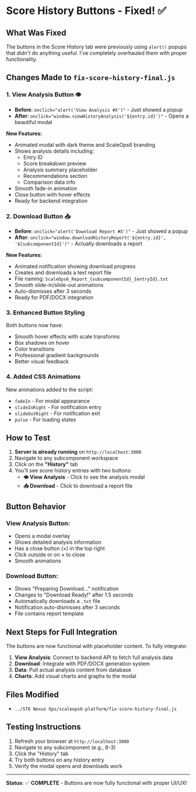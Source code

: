 # Score History Buttons - Fixed! ✅

## What Was Fixed

The buttons in the Score History tab were previously using `alert()` popups that didn't do anything useful. I've completely overhauled them with proper functionality.

## Changes Made to `fix-score-history-final.js`

### 1. **View Analysis Button** 👁️
- **Before**: `onclick="alert('View Analysis #X')"` - Just showed a popup
- **After**: `onclick="window.viewHistoryAnalysis('${entry.id}')"` - Opens a beautiful modal

**New Features:**
- Animated modal with dark theme and ScaleOps6 branding
- Shows analysis details including:
  - Entry ID
  - Score breakdown preview
  - Analysis summary placeholder
  - Recommendations section
  - Comparison data info
- Smooth fade-in animation
- Close button with hover effects
- Ready for backend integration

### 2. **Download Button** 📥
- **Before**: `onclick="alert('Download Report #X')"` - Just showed a popup
- **After**: `onclick="window.downloadHistoryReport('${entry.id}', '${subcomponentId}')"` - Actually downloads a report

**New Features:**
- Animated notification showing download progress
- Creates and downloads a text report file
- File naming: `ScaleOps6_Report_{subcomponentId}_{entryId}.txt`
- Smooth slide-in/slide-out animations
- Auto-dismisses after 3 seconds
- Ready for PDF/DOCX integration

### 3. **Enhanced Button Styling**
Both buttons now have:
- Smooth hover effects with scale transforms
- Box shadows on hover
- Color transitions
- Professional gradient backgrounds
- Better visual feedback

### 4. **Added CSS Animations**
New animations added to the script:
- `fadeIn` - For modal appearance
- `slideInRight` - For notification entry
- `slideOutRight` - For notification exit
- `pulse` - For loading states

## How to Test

1. **Server is already running** on `http://localhost:3000`
2. Navigate to any subcomponent workspace
3. Click on the **"History"** tab
4. You'll see score history entries with two buttons:
   - **👁️ View Analysis** - Click to see the analysis modal
   - **📥 Download** - Click to download a report file

## Button Behavior

### View Analysis Button:
- Opens a modal overlay
- Shows detailed analysis information
- Has a close button (×) in the top right
- Click outside or on × to close
- Smooth animations

### Download Button:
- Shows "Preparing Download..." notification
- Changes to "Download Ready!" after 1.5 seconds
- Automatically downloads a `.txt` file
- Notification auto-dismisses after 3 seconds
- File contains report template

## Next Steps for Full Integration

The buttons are now functional with placeholder content. To fully integrate:

1. **View Analysis**: Connect to backend API to fetch full analysis data
2. **Download**: Integrate with PDF/DOCX generation system
3. **Data**: Pull actual analysis content from database
4. **Charts**: Add visual charts and graphs to the modal

## Files Modified

- `../ST6 Nexus Ops/scaleops6-platform/fix-score-history-final.js`

## Testing Instructions

1. Refresh your browser at `http://localhost:3000`
2. Navigate to any subcomponent (e.g., 8-3)
3. Click the "History" tab
4. Try both buttons on any history entry
5. Verify the modal opens and downloads work

---

**Status**: ✅ **COMPLETE** - Buttons are now fully functional with proper UI/UX!